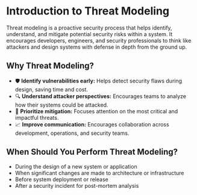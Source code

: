 # Introduction to Threat Modeling

Threat modeling is a proactive security process that helps identify, understand, and mitigate potential security risks within a system. It encourages developers, engineers, and security professionals to think like attackers and design systems with defense in depth from the ground up.

## Why Threat Modeling?

- 🛡️ **Identify vulnerabilities early:** Helps detect security flaws during design, saving time and cost.
- 🔍 **Understand attacker perspectives:** Encourages teams to analyze how their systems could be attacked.
- 🎯 **Prioritize mitigation:** Focuses attention on the most critical and impactful threats.
- 📈 **Improve communication:** Encourages collaboration across development, operations, and security teams.

## When Should You Perform Threat Modeling?

- During the design of a new system or application
- When significant changes are made to architecture or infrastructure
- Before system deployment or release
- After a security incident for post-mortem analysis
